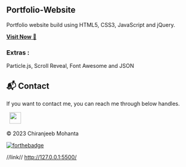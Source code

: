 ## Portfolio-Website
Portfolio website build using HTML5, CSS3, JavaScript and jQuery.

<a href="http://127.0.0.1:5500/" target="_blank">**Visit Now** 🚀</a>



### Extras : 
Particle.js,  Scroll Reveal, Font Awesome and JSON


<h2>📬 Contact</h2>

If you want to contact me, you can reach me through below handles.

&nbsp;&nbsp;<a href="https://www.linkedin.com/in/chiranjeebmohanta/"><img src="https://www.felberpr.com/wp-content/uploads/linkedin-logo.png" width="30"></img></a>

© 2023 Chiranjeeb Mohanta


[![forthebadge](https://forthebadge.com/images/badges/built-with-love.svg)](https://forthebadge.com)

//link//
http://127.0.0.1:5500/ 